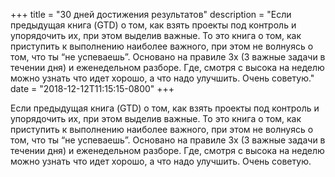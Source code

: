 
+++
title = "30 дней достижения результатов"
description = "Если предыдущая книга (GTD) о том, как взять проекты под контроль и упорядочить их, при этом выделив важные. То это книга о том, как приступить к выполнению наиболее важного, при этом не волнуясь о том, что ты “не успеваешь”. Основано на правиле 3х (3 важные задачи в течении дня) и еженедельном разборе. Где, смотря с высока на неделю можно узнать что идет хорошо, а что надо улучшить. Очень советую."
date = "2018-12-12T11:15:15-0800"
+++

Если предыдущая книга (GTD) о том, как взять проекты под контроль и упорядочить их, при этом выделив важные. То это книга о том, как приступить к выполнению наиболее важного, при этом не волнуясь о том, что ты “не успеваешь”. Основано на правиле 3х (3 важные задачи в течении дня) и еженедельном разборе. Где, смотря с высока на неделю можно узнать что идет хорошо, а что надо улучшить. Очень советую.
